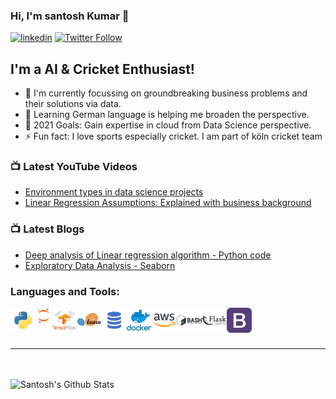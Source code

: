 ### Hi, I'm santosh Kumar  👋

[![linkedin](https://img.shields.io/website?label=Santosh&style=for-the-badge&&logo=linkedin&url=https%3A%2F%2Fcodestackr.com)](https://www.linkedin.com/in/santoshkumar11/)
[![Twitter Follow](https://img.shields.io/twitter/follow/Santosh?color=1DA1F2&logo=twitter&style=for-the-badge)](https://twitter.com/dataforbusines?s=08)

## I'm a AI & Cricket Enthusiast! 

- 🔭 I'm currently focussing on groundbreaking business problems and their solutions via data.   
- 🌱 Learning German language is helping me broaden the perspective. 
- 🥅 2021 Goals: Gain expertise in cloud from Data Science perspective.   
- ⚡ Fun fact: I love sports especially cricket. I am part of köln cricket team



### 📺 Latest YouTube Videos

<!-- YOUTUBE:START -->
- [Environment types in data science projects](https://www.youtube.com/watch?v=8SnS88WYO3o&t=5s)
- [Linear Regression Assumptions: Explained with business background](https://www.youtube.com/watch?v=yrbGlD4cwt8)


<!-- YOUTUBE:END -->


### 📺 Latest Blogs

- [Deep analysis of Linear regression algorithm - Python code](https://github.com/beingsantosh/MyBlogs/blob/main/LinearRegression/LinearRegression.ipynb)
- [Exploratory Data Analysis - Seaborn](https://github.com/beingsantosh/Visualization/blob/master/Seaborn.ipynb)



### Languages and Tools:

<img align="left" alt="python" width="40px" src="https://raw.githubusercontent.com/github/explore/80688e429a7d4ef2fca1e82350fe8e3517d3494d/topics/python/python.png" />
<img align="left" alt="Jupyter Notebook" width="26px" src="https://raw.githubusercontent.com/github/explore/80688e429a7d4ef2fca1e82350fe8e3517d3494d/topics/jupyter-notebook/jupyter-notebook.png" />
<img align="left" alt="Tensorflow" width="40px" src="https://raw.githubusercontent.com/github/explore/80688e429a7d4ef2fca1e82350fe8e3517d3494d/topics/tensorflow/tensorflow.png" />
<img align="left" alt="scikit-learn" width="40px" src="https://raw.githubusercontent.com/github/explore/80688e429a7d4ef2fca1e82350fe8e3517d3494d/topics/scikit-learn/scikit-learn.png" />
<img align="left" alt="sql" width="40px" src="https://raw.githubusercontent.com/github/explore/80688e429a7d4ef2fca1e82350fe8e3517d3494d/topics/sql/sql.png" />
<img align="left" alt="docker" width="40px" src="https://raw.githubusercontent.com/github/explore/80688e429a7d4ef2fca1e82350fe8e3517d3494d/topics/docker/docker.png" />
<img align="left" alt="aws" width="40px" src="https://raw.githubusercontent.com/github/explore/fbceb94436312b6dacde68d122a5b9c7d11f9524/topics/aws/aws.png" />

<img align="left" alt="bash" width="40px" src="https://raw.githubusercontent.com/github/explore/80688e429a7d4ef2fca1e82350fe8e3517d3494d/topics/bash/bash.png" />
<img align="left" alt="Flask" width="40px" src="https://raw.githubusercontent.com/github/explore/80688e429a7d4ef2fca1e82350fe8e3517d3494d/topics/flask/flask.png" />

<img align="left" alt="bootstrap" width="40px" src="https://raw.githubusercontent.com/github/explore/80688e429a7d4ef2fca1e82350fe8e3517d3494d/topics/bootstrap/bootstrap.png" />

<br>
<br>
<br>

---

<br>

<br>
<img align="left" alt="Santosh's Github Stats" src="https://github-readme-stats.vercel.app/api?username=beingsantosh&show_icons=true&hide_border=true&count_private=true" />

